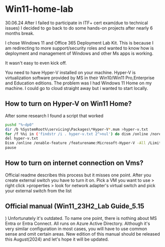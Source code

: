# Win11-home-lab
30.06.24
After I failed to participate in ITF+ cert exam(due to technical issues) I decided to go back to do some hands-on projects after nearly 6 months break.

I chose Windows 11 and Office 365 Deployment Lab Kit. This is because I am redirecting to more support/security roles and wanted to know how is deployment and management of Windows and other Ms apps is working.

It wasn't easy to even kick off.

You need to have Hyper-V installed on your machine. Hyper-V is virtualization software provided by MS in their Win10/Win11 Pro,Enterprise and Education editions. The problem was I had Windows 11 Home on my machine.  I could go to cloud straight away but i wanted to start locally.

## How to turn on Hyper-V on Win11 Home?

After some research I found a script that worked

```bash
pushd "%~dp0"
dir /b %SystemRoot%\servicing\Packages\*Hyper-V*.mum >hyper-v.txt
for /f %%i in ('findstr /i . hyper-v.txt 2^>nul') do dism /online /norestart /add-package:"%SystemRoot%\servicing\Packages\%%i"
del hyper-v.txt
Dism /online /enable-feature /featurename:Microsoft-Hyper-V -All /LimitAccess /ALL
pause

```

## How to turn on internet connection on Vms?
Official readme describes this process but it misses one point. After you create external switch you have to turn it on. Pick a VM you want to use > right click >properties > look for network adapter's virtual switch and pick your external switch from the list

## Official manual (Win11_23H2_Lab Guide_5.15
)
Unfortunately it's outdated. To name one point, there is nothing about MS Entra or Entra Connect. All runs on Azure Active Directory. Although it's very similar configuration in most cases, you will have to use common sense and omit certain areas. New edition of this manual should be released this August(2024) and let's hope it will be updated.